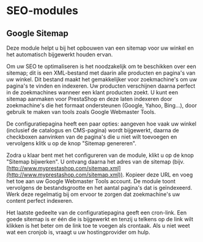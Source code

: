 # SEO-modules

## Google Sitemap <a href="#seo-modules-googlesitemap" id="seo-modules-googlesitemap"></a>

Deze module helpt u bij het opbouwen van een sitemap voor uw winkel en het automatisch bijgewerkt houden ervan.

Om uw SEO te optimaliseren is het noodzakelijk om te beschikken over een sitemap; dit is een XML-bestand met daarin alle producten en pagina's van uw winkel. Dit bestand maakt het gemakkelijker voor zoekmachine's om uw pagina's te vinden en indexeren. Uw producten verschijnen daarna perfect in de zoekmachines wanneer een klant producten zoekt. U kunt een sitemap aanmaken voor PrestaShop en deze laten indexeren door zoekmachine's die het formaat ondersteunen (Google, Yahoo, Bing...), door gebruik te maken van tools zoals Google Webmaster Tools.

De configuratiepagina heeft een paar opties: aangeven hoe vaak uw winkel (inclusief de catalogus en CMS-pagina) wordt bijgewerkt, daarna de checkboxen aanvinken van de pagina's die u niet wilt toevoegen en vervolgens klitk u op de knop "Sitemap genereren".

Zodra u klaar bent met het configureren van de module, klikt u op de knop "Sitemap bijwerken". U ontvang daarna het adres van de sitemap (bijv. [http://www.myprestashop.com/sitemap.xml](http://www.myprestashop.com/sitemap.xml)). Kopieer deze URL en voeg het toe aan uw Google Webmaster Tools account. De module toont vervolgens de bestandsgrootte en het aantal pagina's dat is geïndexeerd. Werk deze regelmatig bij om ervoor te zorgen dat zoekmachine's uw content perfect indexeren.

Het laatste gedeelte van de configuratiepagina geeft een cron-link. Een goede sitemap is er één die is bijgewerkt en tenzij u telkens op de link wilt klikken is het beter om de link toe te voegen als crontaak. Als u niet weet wat een cronjob is, vraagt u uw hostingprovider om hulp.
